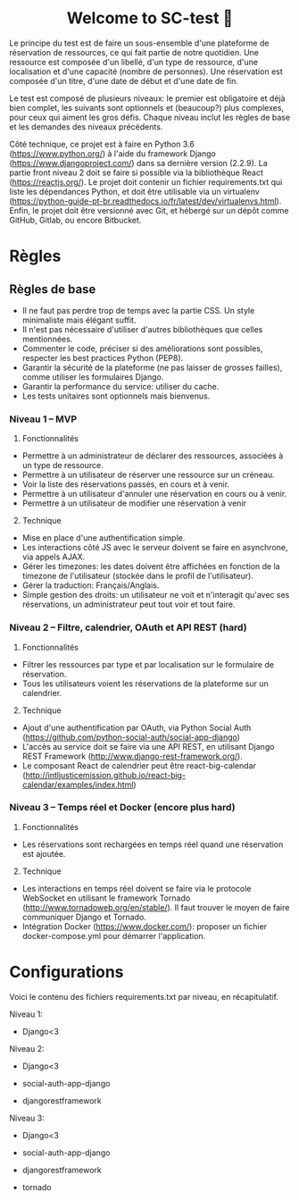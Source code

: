 <h1 align="center">Welcome to SC-test 👋</h1>

Le principe du test est de faire un sous-ensemble d'une plateforme de réservation de ressources, ce qui fait partie de notre quotidien.
Une ressource est composée d'un libellé, d'un type de ressource, d'une localisation et d'une capacité (nombre de personnes).
Une réservation est composée d'un titre, d'une date de début et d'une date de fin. 

Le test est composé de plusieurs niveaux: le premier est obligatoire et déjà bien complet, les suivants sont optionnels et (beaucoup?) plus complexes, pour ceux qui aiment les gros défis.
Chaque niveau inclut les règles de base et les demandes des niveaux précédents. 

Côté technique, ce projet est à faire en Python 3.6 (https://www.python.org/) à l'aide du framework Django (https://www.djangoproject.com/) dans sa dernière version (2.2.9).
La partie front niveau 2 doit se faire si possible via la bibliothèque React (https://reactjs.org/).
Le projet doit contenir un fichier requirements.txt qui liste les dépendances Python, et doit être utilisable via un virtualenv (https://python-guide-pt-br.readthedocs.io/fr/latest/dev/virtualenvs.html).
Enfin, le projet doit être versionné avec Git, et hébergé sur un dépôt comme GitHub, Gitlab, ou encore Bitbucket. 

# Règles
## Règles de base 

- Il ne faut pas perdre trop de temps avec la partie CSS. Un style minimaliste mais élégant suffit. 
- Il n'est pas nécessaire d'utiliser d'autres bibliothèques que celles mentionnées. 
- Commenter le code, préciser si des améliorations sont possibles, respecter les best practices Python (PEP8). 
- Garantir la sécurité de la plateforme (ne pas laisser de grosses failles), comme utiliser les formulaires Django. 
- Garantir la performance du service: utiliser du cache. 
- Les tests unitaires sont optionnels mais bienvenus. 

### Niveau 1 – MVP

1. Fonctionnalités 
- Permettre à un administrateur de déclarer des ressources, associées à un type de ressource. 
- Permettre à un utilisateur de réserver une ressource sur un créneau. 
- Voir la liste des réservations passés, en cours et à venir. 
- Permettre à un utilisateur d'annuler une réservation en cours ou à venir. 
- Permettre à un utilisateur de modifier une réservation à venir  

2. Technique 

- Mise en place d'une authentification simple. 
- Les interactions côté JS avec le serveur doivent se faire en asynchrone, via appels AJAX. 
- Gérer les timezones: les dates doivent être affichées en fonction de la timezone de l'utilisateur (stockée dans le profil de l'utilisateur). 
- Gérer la traduction: Français/Anglais. 
- Simple gestion des droits: un utilisateur ne voit et n'interagit qu'avec ses réservations, un administrateur peut tout voir et tout faire. 

### Niveau 2 – Filtre, calendrier, OAuth et API REST (hard)

1. Fonctionnalités 

- Filtrer les ressources par type et par localisation sur le formulaire de réservation. 
- Tous les utilisateurs voient les réservations de la plateforme sur un calendrier. 

2. Technique 

- Ajout d'une authentification par OAuth, via Python Social Auth (https://github.com/python-social-auth/social-app-django) 
- L'accès au service doit se faire via une API REST, en utilisant Django REST Framework (http://www.django-rest-framework.org/). 
- Le composant React de calendrier peut être react-big-calendar (http://intljusticemission.github.io/react-big-calendar/examples/index.html) 

### Niveau 3 – Temps réel et Docker (encore plus hard)

1. Fonctionnalités 

- Les réservations sont rechargées en temps réel quand une réservation est ajoutée. 

2. Technique 

- Les interactions en temps réel doivent se faire via le protocole WebSocket en utilisant le framework Tornado (http://www.tornadoweb.org/en/stable/). Il faut trouver le moyen de faire communiquer Django et Tornado. 
- Intégration Docker (https://www.docker.com/): proposer un fichier docker-compose.yml pour démarrer l'application. 

 
# Configurations
Voici le contenu des fichiers requirements.txt par niveau, en récapitulatif.

Niveau 1: 

- Django<3

Niveau 2: 

- Django<3

- social-auth-app-django 

- djangorestframework 

Niveau 3: 

- Django<3

- social-auth-app-django 

- djangorestframework 

- tornado